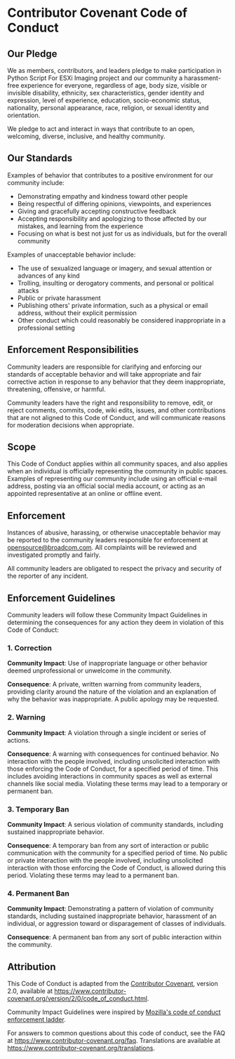 # Contributor Covenant Code of Conduct

## Our Pledge

We as members, contributors, and leaders pledge to make participation in Python Script For ESXi Imaging
project and our community a harassment-free experience for everyone, regardless of age, body size,
visible or invisible disability, ethnicity, sex characteristics, gender identity and expression, level of experience,
education, socio-economic status, nationality, personal appearance, race, religion, or sexual identity and orientation.

We pledge to act and interact in ways that contribute to an open, welcoming, diverse, inclusive, and healthy community.

## Our Standards

Examples of behavior that contributes to a positive environment for our community include:

* Demonstrating empathy and kindness toward other people
* Being respectful of differing opinions, viewpoints, and experiences
* Giving and gracefully accepting constructive feedback
* Accepting responsibility and apologizing to those affected by our mistakes, and learning from the experience
* Focusing on what is best not just for us as individuals, but for the overall community

Examples of unacceptable behavior include:

* The use of sexualized language or imagery, and sexual attention or advances of any kind
* Trolling, insulting or derogatory comments, and personal or political attacks
* Public or private harassment
* Publishing others' private information, such as a physical or email address, without their explicit permission
* Other conduct which could reasonably be considered inappropriate in a professional setting

## Enforcement Responsibilities

Community leaders are responsible for clarifying and enforcing our standards of acceptable behavior and will take
appropriate and fair corrective action in response to any behavior that they deem inappropriate, threatening,
offensive, or harmful.

Community leaders have the right and responsibility to remove, edit, or reject comments, commits, code, wiki edits,
issues, and other contributions that are not aligned to this Code of Conduct, and will communicate reasons for
moderation decisions when appropriate.

## Scope

This Code of Conduct applies within all community spaces, and also applies when an individual is officially
representing the community in public spaces. Examples of representing our community include using an official
e-mail address, posting via an official social media account, or acting as an appointed representative at an online
or offline event.

## Enforcement

Instances of abusive, harassing, or otherwise unacceptable behavior may be reported to the community leaders
responsible for enforcement at opensource@broadcom.com. All complaints will be reviewed and investigated promptly and
fairly.

All community leaders are obligated to respect the privacy and security of the reporter of any incident.

## Enforcement Guidelines

Community leaders will follow these Community Impact Guidelines in determining the consequences for any action they
deem in violation of this Code of Conduct:

### 1. Correction

**Community Impact**: Use of inappropriate language or other behavior deemed unprofessional or unwelcome in the
community.

**Consequence**: A private, written warning from community leaders, providing clarity around the nature of the
violation and an explanation of why the behavior was inappropriate. A public apology may be requested.

### 2. Warning

**Community Impact**: A violation through a single incident or series of actions.

**Consequence**: A warning with consequences for continued behavior. No interaction with the people involved, including
unsolicited interaction with those enforcing the Code of Conduct, for a specified period of time. This includes
avoiding interactions in community spaces as well as external channels like social media. Violating these terms may
lead to a temporary or permanent ban.

### 3. Temporary Ban

**Community Impact**: A serious violation of community standards, including sustained inappropriate behavior.

**Consequence**: A temporary ban from any sort of interaction or public communication with the community for a
specified period of time. No public or private interaction with the people involved, including unsolicited interaction
with those enforcing the Code of Conduct, is allowed during this period. Violating these terms may lead to a permanent
ban.

### 4. Permanent Ban

**Community Impact**: Demonstrating a pattern of violation of community standards, including sustained inappropriate
behavior,  harassment of an individual, or aggression toward or disparagement of classes of individuals.

**Consequence**: A permanent ban from any sort of public interaction within the community.

## Attribution

This Code of Conduct is adapted from the [Contributor Covenant][homepage], version 2.0, available at
https://www.contributor-covenant.org/version/2/0/code_of_conduct.html.

Community Impact Guidelines were inspired by [Mozilla's code of conduct enforcement ladder](https://github.com/mozilla/diversity).

[homepage]: https://www.contributor-covenant.org

For answers to common questions about this code of conduct, see the FAQ at https://www.contributor-covenant.org/faq.
Translations are available at https://www.contributor-covenant.org/translations.
